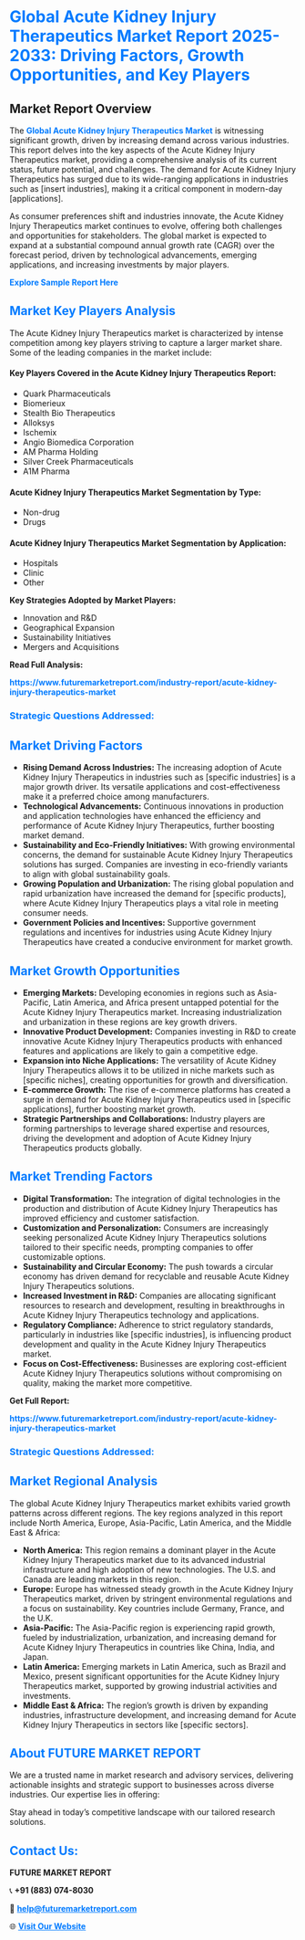 <h1 style="color: #007BFF;">Global Acute Kidney Injury Therapeutics Market Report 2025-2033: Driving Factors, Growth Opportunities, and Key Players</h1>

<section id="overview">
<h2>Market Report Overview</h2>
<p>The <a href="https://www.futuremarketreport.com/industry-report/acute-kidney-injury-therapeutics-market" style="color: #007BFF; text-decoration: none;"><strong>Global Acute Kidney Injury Therapeutics Market</strong></a> is witnessing significant growth, driven by increasing demand across various industries. This report delves into the key aspects of the Acute Kidney Injury Therapeutics market, providing a comprehensive analysis of its current status, future potential, and challenges. The demand for Acute Kidney Injury Therapeutics has surged due to its wide-ranging applications in industries such as [insert industries], making it a critical component in modern-day [applications].</p>
<p>As consumer preferences shift and industries innovate, the Acute Kidney Injury Therapeutics market continues to evolve, offering both challenges and opportunities for stakeholders. The global market is expected to expand at a substantial compound annual growth rate (CAGR) over the forecast period, driven by technological advancements, emerging applications, and increasing investments by major players.</p>
</section>

<section id="overview">
<p><a href="https://www.futuremarketreport.com/request-sample/reportId=79723" style="color: #007BFF; text-decoration: none;"><strong>Explore Sample Report Here</strong></a></p>
</section>

<section id="key-players">
<h2 style="color: #007BFF;">Market Key Players Analysis</h2>
<p>The Acute Kidney Injury Therapeutics market is characterized by intense competition among key players striving to capture a larger market share. Some of the leading companies in the market include:</p>
<h4>Key Players Covered in the Acute Kidney Injury Therapeutics Report:</h4>
<ul><li>Quark Pharmaceuticals</li><li>Biomerieux</li><li>Stealth Bio Therapeutics</li><li>Alloksys</li><li>Ischemix</li><li>Angio Biomedica Corporation</li><li>AM Pharma Holding</li><li>Silver Creek Pharmaceuticals</li><li>A1M Pharma</li></ul>
<h4>Acute Kidney Injury Therapeutics Market Segmentation by Type:</h4>
<ul><li>Non-drug</li><li>Drugs</li></ul>

<h4>Acute Kidney Injury Therapeutics Market Segmentation by Application:</h4>
<ul><li>Hospitals</li><li>Clinic</li><li>Other</li></ul>
<p><strong>Key Strategies Adopted by Market Players:</strong></p>
<ul>
<li>Innovation and R&D</li>
<li>Geographical Expansion</li>
<li>Sustainability Initiatives</li>
<li>Mergers and Acquisitions</li>
</ul>
</section>

<section>
<p><strong>Read Full Analysis: </strong></p><a href="https://www.futuremarketreport.com/industry-report/acute-kidney-injury-therapeutics-market" style="color: #007BFF; text-decoration: none;"><strong>https://www.futuremarketreport.com/industry-report/acute-kidney-injury-therapeutics-market</strong></a>
<h3 style="color: #007BFF;">Strategic Questions Addressed:</h3>
</section>

<section id="driving-factors">
<h2 style="color: #007BFF;">Market Driving Factors</h2>
<ul>
<li><strong>Rising Demand Across Industries:</strong> The increasing adoption of Acute Kidney Injury Therapeutics in industries such as [specific industries] is a major growth driver. Its versatile applications and cost-effectiveness make it a preferred choice among manufacturers.</li>
<li><strong>Technological Advancements:</strong> Continuous innovations in production and application technologies have enhanced the efficiency and performance of Acute Kidney Injury Therapeutics, further boosting market demand.</li>
<li><strong>Sustainability and Eco-Friendly Initiatives:</strong> With growing environmental concerns, the demand for sustainable Acute Kidney Injury Therapeutics solutions has surged. Companies are investing in eco-friendly variants to align with global sustainability goals.</li>
<li><strong>Growing Population and Urbanization:</strong> The rising global population and rapid urbanization have increased the demand for [specific products], where Acute Kidney Injury Therapeutics plays a vital role in meeting consumer needs.</li>
<li><strong>Government Policies and Incentives:</strong> Supportive government regulations and incentives for industries using Acute Kidney Injury Therapeutics have created a conducive environment for market growth.</li>
</ul>
</section>

<section id="growth-opportunities">
<h2 style="color: #007BFF;">Market Growth Opportunities</h2>
<ul>
<li><strong>Emerging Markets:</strong> Developing economies in regions such as Asia-Pacific, Latin America, and Africa present untapped potential for the Acute Kidney Injury Therapeutics market. Increasing industrialization and urbanization in these regions are key growth drivers.</li>
<li><strong>Innovative Product Development:</strong> Companies investing in R&D to create innovative Acute Kidney Injury Therapeutics products with enhanced features and applications are likely to gain a competitive edge.</li>
<li><strong>Expansion into Niche Applications:</strong> The versatility of Acute Kidney Injury Therapeutics allows it to be utilized in niche markets such as [specific niches], creating opportunities for growth and diversification.</li>
<li><strong>E-commerce Growth:</strong> The rise of e-commerce platforms has created a surge in demand for Acute Kidney Injury Therapeutics used in [specific applications], further boosting market growth.</li>
<li><strong>Strategic Partnerships and Collaborations:</strong> Industry players are forming partnerships to leverage shared expertise and resources, driving the development and adoption of Acute Kidney Injury Therapeutics products globally.</li>
</ul>
</section>

<section id="trending-factors">
<h2 style="color: #007BFF;">Market Trending Factors</h2>
<ul>
<li><strong>Digital Transformation:</strong> The integration of digital technologies in the production and distribution of Acute Kidney Injury Therapeutics has improved efficiency and customer satisfaction.</li>
<li><strong>Customization and Personalization:</strong> Consumers are increasingly seeking personalized Acute Kidney Injury Therapeutics solutions tailored to their specific needs, prompting companies to offer customizable options.</li>
<li><strong>Sustainability and Circular Economy:</strong> The push towards a circular economy has driven demand for recyclable and reusable Acute Kidney Injury Therapeutics solutions.</li>
<li><strong>Increased Investment in R&D:</strong> Companies are allocating significant resources to research and development, resulting in breakthroughs in Acute Kidney Injury Therapeutics technology and applications.</li>
<li><strong>Regulatory Compliance:</strong> Adherence to strict regulatory standards, particularly in industries like [specific industries], is influencing product development and quality in the Acute Kidney Injury Therapeutics market.</li>
<li><strong>Focus on Cost-Effectiveness:</strong> Businesses are exploring cost-efficient Acute Kidney Injury Therapeutics solutions without compromising on quality, making the market more competitive.</li>
</ul>
</section>

<section>
<p><strong>Get Full Report: </strong></p><a href="https://www.futuremarketreport.com/industry-report/acute-kidney-injury-therapeutics-market" style="color: #007BFF; text-decoration: none;"><strong>https://www.futuremarketreport.com/industry-report/acute-kidney-injury-therapeutics-market</strong></a>
<h3 style="color: #007BFF;">Strategic Questions Addressed:</h3>
</section>


<section id="regional-analysis">
<h2 style="color: #007BFF;">Market Regional Analysis</h2>
<p>The global Acute Kidney Injury Therapeutics market exhibits varied growth patterns across different regions. The key regions analyzed in this report include North America, Europe, Asia-Pacific, Latin America, and the Middle East & Africa:</p>
<ul>
<li><strong>North America:</strong> This region remains a dominant player in the Acute Kidney Injury Therapeutics market due to its advanced industrial infrastructure and high adoption of new technologies. The U.S. and Canada are leading markets in this region.</li>
<li><strong>Europe:</strong> Europe has witnessed steady growth in the Acute Kidney Injury Therapeutics market, driven by stringent environmental regulations and a focus on sustainability. Key countries include Germany, France, and the U.K.</li>
<li><strong>Asia-Pacific:</strong> The Asia-Pacific region is experiencing rapid growth, fueled by industrialization, urbanization, and increasing demand for Acute Kidney Injury Therapeutics in countries like China, India, and Japan.</li>
<li><strong>Latin America:</strong> Emerging markets in Latin America, such as Brazil and Mexico, present significant opportunities for the Acute Kidney Injury Therapeutics market, supported by growing industrial activities and investments.</li>
<li><strong>Middle East & Africa:</strong> The region’s growth is driven by expanding industries, infrastructure development, and increasing demand for Acute Kidney Injury Therapeutics in sectors like [specific sectors].</li>
</ul>
</section>

<footer>
<h2 style="color: #007BFF;">About FUTURE MARKET REPORT</h2>
<p>We are a trusted name in market research and advisory services, delivering actionable insights and strategic support to businesses across diverse industries. Our expertise lies in offering:</p>

<p>Stay ahead in today’s competitive landscape with our tailored research solutions.</p>

<h2 style="color: #007BFF;">Contact Us:</h2>
<p><strong>FUTURE MARKET REPORT</strong></p>
<p>📞 <strong>+91 (883) 074-8030</strong></p>
<p>📧 <strong><a href="mailto:help@futuremarketreport.com" style="color: #007BFF;">help@futuremarketreport.com</a></strong></p>
<p>🌐 <strong><a href="https://www.futuremarketreport.com/" style="color: #007BFF;">Visit Our Website</a></strong></p>
</footer>